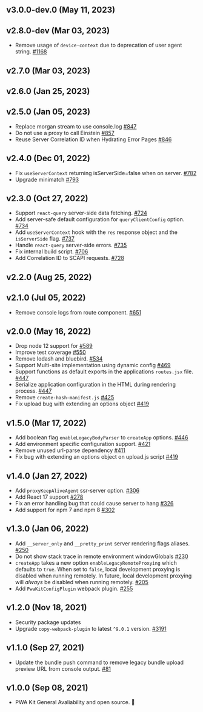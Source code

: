 ## v3.0.0-dev.0 (May 11, 2023)
## v2.8.0-dev (Mar 03, 2023)
- Remove usage of `device-context` due to deprecation of user agent string. [#1168](https://github.com/SalesforceCommerceCloud/pwa-kit/pull/1168)

## v2.7.0 (Mar 03, 2023)
## v2.6.0 (Jan 25, 2023)

## v2.5.0 (Jan 05, 2023)
- Replace morgan stream to use console.log [#847](https://github.com/SalesforceCommerceCloud/pwa-kit/pull/847)
- Do not use a proxy to call Einstein [#857](https://github.com/SalesforceCommerceCloud/pwa-kit/pull/857)
- Reuse Server Correlation ID when Hydrating Error Pages [#846](https://github.com/SalesforceCommerceCloud/pwa-kit/pull/846)

## v2.4.0 (Dec 01, 2022)
-   Fix `useServerContext` returning isServerSide=false when on server. [#782](https://github.com/SalesforceCommerceCloud/pwa-kit/pull/782)
-   Upgrade minimatch [#793](https://github.com/SalesforceCommerceCloud/pwa-kit/pull/793) 

## v2.3.0 (Oct 27, 2022)
-   Support `react-query` server-side data fetching. [#724](https://github.com/SalesforceCommerceCloud/pwa-kit/pull/724)
-   Add server-safe default configuration for `queryClientConfig` option. [#734](https://github.com/SalesforceCommerceCloud/pwa-kit/pull/734)
-   Add `useServerContext` hook with the `res` response object and the `isServerSide` flag. [#737](https://github.com/SalesforceCommerceCloud/pwa-kit/pull/737)
-   Handle `react-query` server-side errors. [#735](https://github.com/SalesforceCommerceCloud/pwa-kit/pull/735)
-   Fix internal build script. [#706](https://github.com/SalesforceCommerceCloud/pwa-kit/pull/706)
-   Add Correlation ID to SCAPI requests. [#728](https://github.com/SalesforceCommerceCloud/pwa-kit/pull/728)

## v2.2.0 (Aug 25, 2022)

## v2.1.0 (Jul 05, 2022)
-   Remove console logs from route component. [#651](https://github.com/SalesforceCommerceCloud/pwa-kit/pull/651)

## v2.0.0 (May 16, 2022)
-   Drop node 12 support for [#589](https://github.com/SalesforceCommerceCloud/pwa-kit/pull/589)
-   Improve test coverage [#550](https://github.com/SalesforceCommerceCloud/pwa-kit/pull/550)
-   Remove lodash and bluebird. [#534](https://github.com/SalesforceCommerceCloud/pwa-kit/pull/534)
-   Support Multi-site implementation using dynamic config [#469](https://github.com/SalesforceCommerceCloud/pwa-kit/pull/469)
-   Support functions as default exports in the applications `routes.jsx` file. [#447](https://github.com/SalesforceCommerceCloud/pwa-kit/pull/447)
-   Serialize application configuration in the HTML during rendering process. [#447](https://github.com/SalesforceCommerceCloud/pwa-kit/pull/447)
-   Remove `create-hash-manifest.js` [#425](https://github.com/SalesforceCommerceCloud/pwa-kit/pull/425)
-   Fix upload bug with extending an options object [#419](https://github.com/SalesforceCommerceCloud/pwa-kit/pull/419)

## v1.5.0 (Mar 17, 2022)
-   Add boolean flag `enableLegacyBodyParser` to `createApp` options. [#446](https://github.com/SalesforceCommerceCloud/pwa-kit/pull/446)
-   Add environment specific configuration support. [#421](https://github.com/SalesforceCommerceCloud/pwa-kit/pull/421)
-   Remove unused url-parse dependency [#411](https://github.com/SalesforceCommerceCloud/pwa-kit/pull/411)
-   Fix bug with extending an options object on upload.js script [#419](https://github.com/SalesforceCommerceCloud/pwa-kit/pull/419)

## v1.4.0 (Jan 27, 2022)

-   Add `proxyKeepAliveAgent` ssr-server option. [#306](https://github.com/SalesforceCommerceCloud/pwa-kit/pull/306)
-   Add React 17 support [#278](https://github.com/SalesforceCommerceCloud/pwa-kit/pull/278)
-   Fix an error handling bug that could cause server to hang [#326](https://github.com/SalesforceCommerceCloud/pwa-kit/pull/326)
-   Add support for npm 7 and npm 8 [#302](https://github.com/SalesforceCommerceCloud/pwa-kit/pull/302)

## v1.3.0 (Jan 06, 2022)

-   Add `__server_only` and `__pretty_print` server rendering flags aliases. [#250](https://github.com/SalesforceCommerceCloud/pwa-kit/pull/250)
-   Do not show stack trace in remote environment windowGlobals [#230](https://github.com/SalesforceCommerceCloud/pwa-kit/pull/230/files)
-   `createApp` takes a new option `enableLegacyRemoteProxying` which defaults to `true`. When set to `false`, local development proxying is disabled when running remotely. In future, local development proxying will _always_ be disabled when running remotely. [#205](https://github.com/SalesforceCommerceCloud/pwa-kit/pull/205)
-   Add `PwaKitConfigPlugin` webpack plugin. [#255](https://github.com/SalesforceCommerceCloud/pwa-kit/pull/255)

## v1.2.0 (Nov 18, 2021)

-   Security package updates
-   Upgrade `copy-webpack-plugin` to latest `^9.0.1` version. [#3191](https://github.com/SalesforceCommerceCloud/pwa-kit/pull/181)

## v1.1.0 (Sep 27, 2021)

-   Update the bundle push command to remove legacy bundle upload preview URL from console output. [#81](https://github.com/SalesforceCommerceCloud/pwa-kit/pull/81)

## v1.0.0 (Sep 08, 2021)

-   PWA Kit General Avaliability and open source. 🎉
